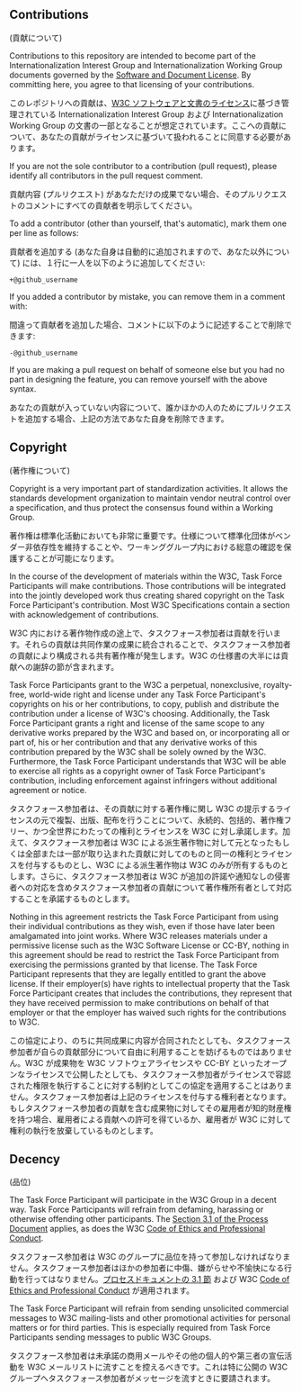 ## Contributions

(貢献について)

Contributions to this repository are intended to become part of the Internationalization Interest Group and Internationalization Working Group documents governed by the [Software and Document License](http://www.w3.org/Consortium/Legal/copyright-software). By committing here, you agree to that licensing of your contributions.

このレポジトリへの貢献は、[W3C ソフトウェアと文書のライセンス](http://www.w3.org/Consortium/Legal/copyright-software)に基づき管理されている Internationalization Interest Group および Internationalization Working Group の文書の一部となることが想定されています。ここへの貢献について、あなたの貢献がライセンスに基づいて扱われることに同意する必要があります。

If you are not the sole contributor to a contribution (pull request), please identify all contributors in the pull request comment.

貢献内容 (プルリクエスト) があなただけの成果でない場合、そのプルリクエストのコメントにすべての貢献者を明示してください。

To add a contributor (other than yourself, that's automatic), mark them one per line as follows:

貢献者を追加する (あなた自身は自動的に追加されますので、あなた以外について) には、１行に一人を以下のように追加してください:

```
+@github_username
```

If you added a contributor by mistake, you can remove them in a comment with:

間違って貢献者を追加した場合、コメントに以下のように記述することで削除できます:

```
-@github_username
```

If you are making a pull request on behalf of someone else but you had no part in designing the feature, you can remove yourself with the above syntax.

あなたの貢献が入っていない内容について、誰かほかの人のためにプルリクエストを追加する場合、上記の方法であなた自身を削除できます。


## Copyright

(著作権について)

Copyright is a very important part of standardization activities. It allows the standards development organization to maintain vendor neutral control over a specification, and thus protect the consensus found within a Working Group.

著作権は標準化活動においても非常に重要です。仕様について標準化団体がベンダー非依存性を維持することや、ワーキンググループ内における総意の確認を保護することが可能になります。

In the course of the development of materials within the W3C, Task Force Participants will make contributions. Those contributions will be integrated into the jointly developed work thus creating shared copyright on the Task Force Participant's contribution. Most W3C Specifications contain a section with acknowledgement of contributions.

W3C 内における著作物作成の途上で、タスクフォース参加者は貢献を行います。それらの貢献は共同作業の成果に統合されることで、タスクフォース参加者の貢献により構成される共有著作権が発生します。W3C の仕様書の大半には貢献への謝辞の節が含まれます。

Task Force Participants grant to the W3C a perpetual, nonexclusive, royalty-free, world-wide right and license under any Task Force Participant's copyrights on his or her contributions, to copy, publish and distribute the contribution under a license of W3C's choosing. Additionally, the Task Force Participant grants a right and license of the same scope to any derivative works prepared by the W3C and based on, or incorporating all or part of, his or her contribution and that any derivative works of this contribution prepared by the W3C shall be solely owned by the W3C. Furthermore, the Task Force Participant understands that W3C will be able to exercise all rights as a copyright owner of Task Force Participant's contribution, including enforcement against infringers without additional agreement or notice.

タスクフォース参加者は、その貢献に対する著作権に関し W3C の提示するライセンスの元で複製、出版、配布を行うことについて、永続的、包括的、著作権フリー、かつ全世界にわたっての権利とライセンスを W3C に対し承諾します。加えて、タスクフォース参加者は W3C による派生著作物に対して元となったもしくは全部または一部が取り込まれた貢献に対してのものと同一の権利とライセンスを付与するものとし、W3C による派生著作物は W3C のみが所有するものとします。さらに、タスクフォース参加者は W3C が追加の許諾や通知なしの侵害者への対応を含めタスクフォース参加者の貢献について著作権所有者として対応することを承諾するものとします。

Nothing in this agreement restricts the Task Force Participant from using their individual contributions as they wish, even if those have later been amalgamated into joint works. Where W3C releases materials under a permissive license such as the W3C Software License or CC-BY, nothing in this agreement should be read to restrict the Task Force Participant from exercising the permissions granted by that license. The Task Force Participant represents that they are legally entitled to grant the above license. If their employer(s) have rights to intellectual property that the Task Force Participant creates that includes the contributions, they represent that they have received permission to make contributions on behalf of that employer or that the employer has waived such rights for the contributions to W3C.

この協定により、のちに共同成果に内容が合同されたとしても、タスクフォース参加者が自らの貢献部分について自由に利用することを妨げるものではありません。W3C が成果物を W3C ソフトウェアライセンスや CC-BY といったオープンなライセンスで公開したとしても、タスクフォース参加者がライセンスで容認された権限を執行することに対する制約としてこの協定を適用することはありません。タスクフォース参加者は上記のライセンスを付与する権利者となります。もしタスクフォース参加者の貢献を含む成果物に対してその雇用者が知的財産権を持つ場合、雇用者による貢献への許可を得ているか、雇用者が W3C に対して権利の執行を放棄しているものとします。


## Decency

(品位)

The Task Force Participant will participate in the W3C Group in a decent way. Task Force Participants will refrain from defaming, harassing or otherwise offending other participants. The [Section 3.1 of the Process Document](https://www.w3.org/2015/Process-20150901/#ParticipationCriteria) applies, as does the W3C [Code of Ethics and Professional Conduct](https://www.w3.org/Consortium/cepc/).

タスクフォース参加者は W3C のグループに品位を持って参加しなければなりません。タスクフォース参加者はほかの参加者に中傷、嫌がらせや不愉快になる行動を行ってはなりません。[プロセスドキュメントの 3.1 節](https://www.w3.org/2015/Process-20150901/#ParticipationCriteria) および W3C [Code of Ethics and Professional Conduct](https://www.w3.org/Consortium/cepc/) が適用されます。

The Task Force Participant will refrain from sending unsolicited commercial messages to W3C mailing-lists and other promotional activities for personal matters or for third parties. This is especially required from Task Force Participants sending messages to public W3C Groups.

タスクフォース参加者は未承諾の商用メールやその他の個人的や第三者の宣伝活動を W3C メールリストに流すことを控えるべきです。これは特に公開の W3C グループへタスクフォース参加者がメッセージを流すときに要請されます。
